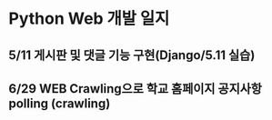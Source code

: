 # Python Web 개발 일지
## 5/11 게시판 및 댓글 기능 구현(Django/5.11 실습) 
## 6/29 WEB Crawling으로 학교 홈페이지 공지사항 polling (crawling)
